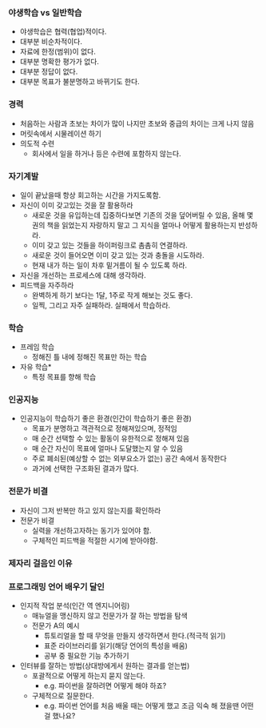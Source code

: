 ### 야생학습 vs 일반학습
- 야생학습은 협력(협업)적이다.
- 대부분 비순차적이다.
- 자료에 한정(범위)이 없다.
- 대부분 명확한 평가가 없다.
- 대부분 정답이 없다.
- 대부분 목표가 불분명하고 바뀌기도 한다.

### 경력
- 처음하는 사람과 초보는 차이가 많이 나지만 초보와 중급의 차이는 크게 나지 않음
- 머릿속에서 시물레이션 하기
- 의도적 수련
  - 회사에서 일을 하거나 등은 수련에 포함하지 않는다. 

### 자기계발
- 일이 끝났을때 항상 회고하는 시간을 가지도록함.
- 자신이 이미 갖고있는 것을 잘 활용하라
  - 새로운 것을 유입하는데 집중하다보면 기존의 것을 덮어버릴 수 있음, 올해 몇 권의 책을 읽었는지 자랑하지 말고 그 지식을 얼마나 어떻게 활용하는지 반성하라.
  - 이미 갖고 있는 것들을 하이퍼링크로 촘촘히 연결하라.
  - 새로운 것이 들어오면 이미 갖고 있는 것과 충돌을 시도하라.
  - 현재 내가 하는 일이 차후 밑거름이 될 수 있도록 하라.
- 자신을 개선하는 프로세스에 대해 생각하라.
- 피드백을 자주하라
  - 완벽하게 하기 보다는 1달, 1주로 작게 해보는 것도 좋다.
  - 일찍, 그리고 자주 실패하라. 실패에서 학습하라.

### 학습
- 프레임 학습
  - 정해진 틀 내에 정해진 목표만 하는 학습
- 자유 학습*
  - 특정 목표를 향해 학습

### 인공지능
- 인공지능이 학습하기 좋은 환경(인간이 학습하기 좋은 환경)
  - 목표가 분명하고 객관적으로 정해져있으며, 정적임
  - 매 순간 선택할 수 있는 활동이 유한적으로 정해져 있음
  - 매 순간 자신이 목표에 얼마나 도달했는지 알 수 있음
  - 주로 폐쇠된(예상할 수 없는 외부요소가 없는) 공간 속에서 동작한다
  - 과거에 선택한 구조화된 결과가 많다.
    
### 전문가 비결
- 자신이 그저 반복만 하고 있지 않는지를 확인하라
- 전문가 비결
  - 실력을 개선하고자하는 동기가 있어야 함.
  - 구체적인 피드백을 적절한 시기에 받아야함.
    
### 제자리 걸음인 이유

### 프로그래밍 언어 배우기 달인
- 인지적 작업 분석(인간 역 엔지니어링)
  - 매뉴얼을 맹신하지 않고 전문가가 잘 하는 방법을 탐색
  - 전문가 A의 예시
    - 튜토리얼을 할 때 무엇을 만들지 생각하면서 한다.(적극적 읽기)
    - 표준 라이브러리를 읽기(해당 언어의 특성을 배움)
    - 공부 중 필요한 기능 추가하기
- 인터뷰를 잘하는 방법(상대방에게서 원하는 결과를 얻는법)
  - 포괄적으로 어떻게 하는지 묻지 않는다.
    - e.g. 파이썬을 잘하려면 어떻게 해야 하죠?
  - 구체적으로 질문한다.
    - e.g. 파이썬 언어를 처음 배울 때는 어떻게 했고 조금 익숙 해 졌을땐 어떤 걸 했나요?